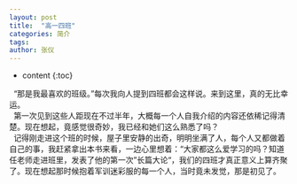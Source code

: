 ```yaml
---
layout: post
title:  "高一四班"
categories: 简介
tags:
author: 张仪
---
```


* content
{:toc}


&nbsp;&nbsp;“那是我最喜欢的班级。”每次我向人提到四班都会这样说。来到这里，真的无比幸运。  
&nbsp;&nbsp;第一次见到这些人距现在不过半年，大概每一个人自我介绍的内容还依稀记得清楚。现在想起，竟感觉很奇妙，我已经和她们这么熟悉了吗？  
&nbsp;&nbsp;记得刚走进这个班的时候，屋子里安静的出奇，明明坐满了人，每个人又都做着自己的事，我赶紧拿出本书来看，一边心里想着：“大家都这么爱学习的吗？知道任老师走进班里，发表了他的第一次”长篇大论“，我们的四班才真正意义上算齐聚了。现在想起那时候抱着军训迷彩服的每一个人，当时竟未发觉，那是初见了。  